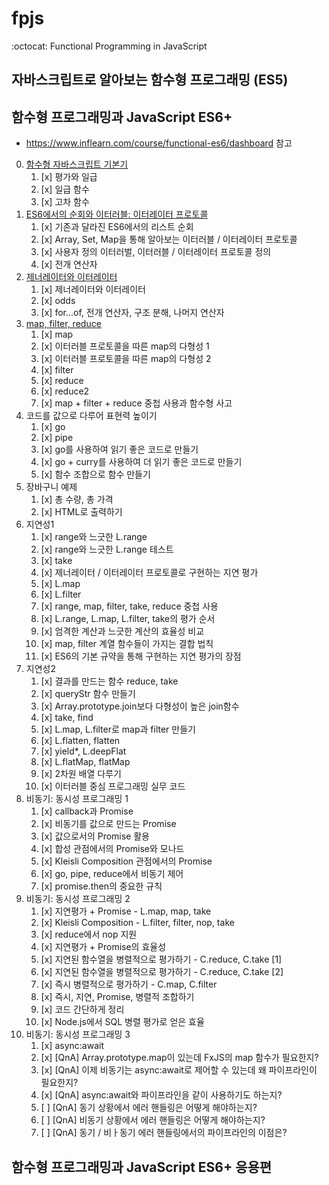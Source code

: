 # fpjs

:octocat: Functional Programming in JavaScript

## 자바스크립트로 알아보는 함수형 프로그래밍 (ES5)

## 함수형 프로그래밍과 JavaScript ES6+

-   https://www.inflearn.com/course/functional-es6/dashboard 참고

0. [함수형 자바스크립트 기본기](함수형%20프로그래밍과%20JavaScript%20ES6+/00.html)
    1. [x] 평가와 일급
    2. [x] 일급 함수
    3. [x] 고차 함수
1. [ES6에서의 순회와 이터러블: 이터레이터 프로토콜](함수형%20프로그래밍과%20JavaScript%20ES6+/01.html)
    1. [x] 기존과 달라진 ES6에서의 리스트 순회
    2. [x] Array, Set, Map을 통해 알아보는 이터러블 / 이터레이터 프로토콜
    3. [x] 사용자 정의 이터러벌, 이터러블 / 이터레이터 프로토콜 정의
    4. [x] 전개 연산자
2. [제너레이터와 이터레이터](./%ED%95%A8%EC%88%98%ED%98%95%20%ED%94%84%EB%A1%9C%EA%B7%B8%EB%9E%98%EB%B0%8D%EA%B3%BC%20JavaScript%20ES6%2B/02.html)
    1. [x] 제너레이터와 이터레이터
    2. [x] odds
    3. [x] for...of, 전개 연산자, 구조 분해, 나머지 연산자
3. [map, filter, reduce](함수형%20프로그래밍과%20JavaScript%20ES6+/03.html)
    1. [x] map
    2. [x] 이터러블 프로토콜을 따른 map의 다형성 1
    3. [x] 이터러블 프로토콜을 따른 map의 다형성 2
    4. [x] filter
    5. [x] reduce
    6. [x] reduce2
    7. [x] map + filter + reduce 중첩 사용과 함수형 사고
4. 코드를 값으로 다루어 표현력 높이기
    1. [x] go
    2. [x] pipe
    3. [x] go를 사용하여 읽기 좋은 코드로 만들기
    4. [x] go + curry를 사용하여 더 읽기 좋은 코드로 만들기
    5. [x] 함수 조합으로 함수 만들기
5. 장바구니 예제
    1. [x] 총 수량, 총 가격
    2. [x] HTML로 출력하기
6. 지연성1
    1. [x] range와 느긋한 L.range
    2. [x] range와 느긋한 L.range 테스트
    3. [x] take
    4. [x] 제너레이터 / 이터레이터 프로토콜로 구현하는 지연 평가
    5. [x] L.map
    6. [x] L.filter
    7. [x] range, map, filter, take, reduce 중첩 사용
    8. [x] L.range, L.map, L.filter, take의 평가 순서
    9. [x] 엄격한 계산과 느긋한 계산의 효율성 비교
    10. [x] map, filter 계열 함수들이 가지는 결합 법칙
    11. [x] ES6의 기본 규약을 통해 구현하는 지연 평가의 장점
7. 지연성2
    1. [x] 결과를 만드는 함수 reduce, take
    2. [x] queryStr 함수 만들기
    3. [x] Array.prototype.join보다 다형성이 높은 join함수
    4. [x] take, find
    5. [x] L.map, L.filter로 map과 filter 만들기
    6. [x] L.flatten, flatten
    7. [x] yield\*, L.deepFlat
    8. [x] L.flatMap, flatMap
    9. [x] 2차원 배열 다루기
    10. [x] 이터러블 중심 프로그래밍 실무 코드
8. 비동기: 동시성 프로그래밍 1
    1. [x] callback과 Promise
    2. [x] 비동기를 값으로 만드는 Promise
    3. [x] 값으로서의 Promise 활용
    4. [x] 합성 관점에서의 Promise와 모나드
    5. [x] Kleisli Composition 관점에서의 Promise
    6. [x] go, pipe, reduce에서 비동기 제어
    7. [x] promise.then의 중요한 규칙
9. 비동기: 동시성 프로그래밍 2
    1. [x] 지연평가 + Promise - L.map, map, take
    2. [x] Kleisli Composition - L.filter, filter, nop, take
    3. [x] reduce에서 nop 지원
    4. [x] 지연평가 + Promise의 효율성
    5. [x] 지연된 함수열을 병렬적으로 평가하기 - C.reduce, C.take [1]
    6. [x] 지연된 함수열을 병렬적으로 평가하기 - C.reduce, C.take [2]
    7. [x] 즉시 병렬적으로 평가하기 - C.map, C.filter
    8. [x] 즉시, 지연, Promise, 병렬적 조합하기
    9. [x] 코드 간단하게 정리
    10. [x] Node.js에서 SQL 병렬 평가로 얻은 효율
10. 비동기: 동시성 프로그래밍 3
    1. [x] async:await
    2. [x] [QnA] Array.prototype.map이 있는데 FxJS의 map 함수가 필요한지?
    3. [x] [QnA] 이제 비동기는 async:await로 제어할 수 있는데 왜 파이프라인이 필요한지?
    4. [x] [QnA] async:await와 파이프라인을 같이 사용하기도 하는지?
    5. [ ] [QnA] 동기 상황에서 에러 핸들링은 어떻게 해야하는지?
    6. [ ] [QnA] 비동기 상황에서 에러 핸들링은 어떻게 해야하는지?
    7. [ ] [QnA] 동기 / 비ㅏ동기 에러 핸들링에서의 파이프라인의 이점은?

## 함수형 프로그래밍과 JavaScript ES6+ 응용편
